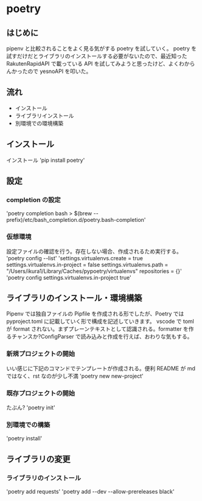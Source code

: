 # poetry

## はじめに

pipenv と比較されることをよく見る気がする poetry を試していく。
poetry を試すだけだとライブラリのインストールする必要がないたので、最近知った RakutenRapidAPI で載っている API を試してみようと思ったけど、よくわからんかったので yesnoAPI を叩いた。

## 流れ

- インストール
- ライブラリインストール
- 別環境での環境構築

## インストール

インストール
'pip install poetry'

## 設定

### completion の設定

'poetry completion bash > \$(brew --prefix)/etc/bash_completion.d/poetry.bash-completion'

### 仮想環境

設定ファイルの確認を行う。存在しない場合、作成されるため実行する。
'poetry config --list'
'settings.virtualenvs.create = true
settings.virtualenvs.in-project = false
settings.virtualenvs.path = "/Users/ikura1/Library/Caches/pypoetry/virtualenvs"
repositories = {}'
'poetry config settings.virtualenvs.in-project true'

## ライブラリのインストール・環境構築

Pipenv では独自ファイルの Pipfile を作成される形でしたが、Poetry では pyproject.toml に記載していく形で構成を記述していきます。
vscode で toml が format されない。まずプレーンテキストとして認識される。formatter を作るチャンスか?ConfigParser で読み込みと作成を行えば、おわりな気もする。

### 新規プロジェクトの開始

いい感じに下記のコマンドでテンプレートが作成される。便利
README が md ではなく、rst なのが少し不満
'poetry new new-project'

### 既存プロジェクトの開始

たぶん?
'poetry init'

### 別環境での構築

'poetry install'

## ライブラリの変更

### ライブラリのインストール

'poetry add requests'
'poetry add --dev --allow-prereleases black'
